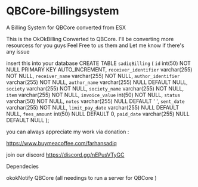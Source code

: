 # QBCore-billingsystem
A Billing System for QBCore converted from ESX

This is the OkOkBilling Converted to QBCore.
I'll be converting more resourcess  for you guys
Feel Free to us them and Let me know if there's any issue 

insert this into your database
CREATE TABLE `sadiqBilling` (
  `id` int(50) NOT NULL PRIMARY KEY AUTO_INCREMENT,
  `receiver_identifier` varchar(255) NOT NULL,
  `receiver_name` varchar(255) NOT NULL,
  `author_identifier` varchar(255) NOT NULL,
  `author_name` varchar(255) NULL DEFAULT NULL,
  `society` varchar(255) NOT NULL,
  `society_name` varchar(255) NOT NULL,
  `item` varchar(255) NOT NULL,
  `invoice_value` int(50) NOT NULL,
  `status` varchar(50) NOT NULL,
  `notes` varchar(255) NULL DEFAULT ' ',
  `sent_date` varchar(255) NOT NULL,
  `limit_pay_date` varchar(255) NULL DEFAULT NULL,
  `fees_amount` int(50) NULL DEFAULT 0,
  `paid_date` varchar(255) NULL DEFAULT NULL
);

you can always appreciate my work via donation :

https://www.buymeacoffee.com/farhansadiq

join our discord 
https://discord.gg/nEPusVTyGC

Dependecies 

okokNotify
QBCore (all needings to run a server for QBCore )
